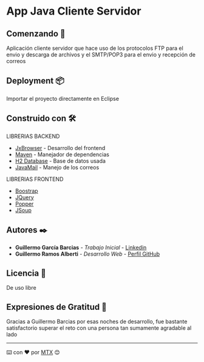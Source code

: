 # App Java Cliente Servidor

## Comenzando 🚀

Aplicación cliente servidor que hace uso de los protocolos FTP para el envio y descarga de archivos y el SMTP/POP3 para el envio y recepción de correos

## Deployment 📦

Importar el proyecto directamente en Eclipse

## Construido con 🛠️

  LIBRERIAS BACKEND
* [JxBrowser](https://mvnrepository.com/artifact/jxbrowser/jxbrowser-win/) - Desarrollo del frontend
* [Maven](https://maven.apache.org/) - Manejador de dependencias
* [H2 Database](https://mvnrepository.com/artifact/com.h2database/h2/) - Base de datos usada
* [JavaMail](https://mvnrepository.com/artifact/javax.mail/mail) - Manejo de los correos 

 LIBRERIAS FRONTEND
* [Boostrap](https://mvnrepository.com/artifact/org.webjars/bootsrap)
* [JQuery](https://mvnrepository.com/artifact/org.webjars/jquery)
* [Popper](https://mvnrepository.com/artifact/org.webjars.bower/popper.js)
* [JSoup](https://mvnrepository.com/artifact/org.jsoup/jsoup)

## Autores ✒️

* **Guillermo García Barcias** - *Trabajo Inicial* - [Linkedin](https://www.linkedin.com/in/guillermo-barcia-molina-311b3a167/)
* **Guillermo Ramos Alberti** - *Desarrollo Web* - [Perfil GitHub](https://github.com/Mystic-Ervo)

## Licencia 📄

De uso libre

## Expresiones de Gratitud 🎁

Gracias a Guillermo Barcias por esas noches de desarrollo, fue bastante satisfactorio superar el reto con una persona tan sumamente   agradable al lado

---
⌨️ con ❤️ por [MTX](https://github.com/METHOX) 😊
